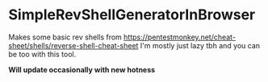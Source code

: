 # SimpleRevShellGeneratorInBrowser
Makes some basic rev shells from https://pentestmonkey.net/cheat-sheet/shells/reverse-shell-cheat-sheet
I'm mostly just lazy tbh and you can be too with this tool. 

**Will update occasionally with new hotness**
